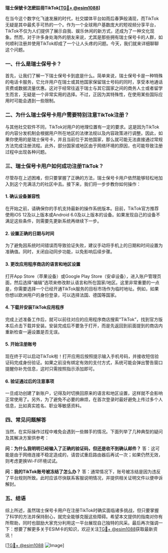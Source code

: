 **瑞士保號卡怎麽註冊TikTok[[TG💪+ @esim1088](https://t.me/s/esim1088)]**

在当今这个数字化飞速发展的时代，社交媒体平台如雨后春笋般涌现，而TikTok无疑是其中最炙手可热的一个。作为一个全球用户基数庞大的短视频分享平台，TikTok不仅为人们提供了展示自我、娱乐休闲的新方式，还成为了一种文化现象。然而，对于许多身处海外的朋友来说，尤其是那些拥有瑞士保号卡的人群，如何顺利注册并使用TikTok却成了一个让人头疼的问题。今天，我们就来详细聊聊这个问题。

### 一、什么是瑞士保号卡？

首先，让我们了解一下瑞士保号卡到底是什么。简单来说，瑞士保号卡是一种特殊的电话卡服务，它允许用户在瑞士或其他国家保留瑞士号码的同时，享受本地通话资费或数据流量优惠。这对于经常往返于瑞士与其它国家之间的商务人士或者留学生而言，无疑是一个非常实用的选择。不过，正因为其特殊性，在使用某些国际应用时可能会遇到一些限制。

### 二、为什么瑞士保号卡用户需要特别注意TikTok注册？

与其他社交软件不同，TikTok对用户的地理位置有一定的要求。这是因为TikTok的内容分发机制会根据用户所在地区的法律法规以及内容政策进行调整。因此，如果你使用的是瑞士保号卡，并且当前位于其他国家，那么就可能无法直接通过常规方法完成注册流程。此外，部分国家或地区由于网络环境的原因，也可能导致注册过程中出现各种问题。

### 三、瑞士保号卡用户如何成功注册TikTok？

尽管存在上述困难，但只要掌握了正确的方法，瑞士保号卡用户依然能够轻松地加入到这个充满活力的社区中去。接下来，我们将一步步教你如何操作：

#### 1. 确认设备兼容性

在开始之前，请确保你的手机支持最新的操作系统版本。目前，TikTok官方推荐使用iOS 12及以上版本或Android 6.0及以上版本的设备。如果发现自己的设备不满足这些条件，则需要先更新系统再继续下一步。

#### 2. 设置正确的日期与时间

为了避免因系统时间错误而导致验证失败，建议手动将手机上的日期和时间设置为准确值。同时，关闭自动同步功能，以免影响后续步骤。

#### 3. 更改应用程序商店的语言和地区设置

打开App Store（苹果设备）或Google Play Store（安卓设备），进入账户管理页面，然后选择“编辑”选项来修改默认语言和所在国家/地区。这里非常重要的一点是，你需要选择一个已经开通TikTok服务的目标市场作为临时地址。例如，如果你想以欧洲用户的身份登录，可以选择法国、德国等国家。

#### 4. 下载并安装TikTok应用程序

完成上述准备工作后，就可以前往对应的应用程序商店搜索“TikTok”，找到官方版本后点击下载并安装。安装完成后不要急于打开，而是先返回到前面提到的商店内重新检查一遍设置是否无误。

#### 5. 开始注册账号

现在终于可以启动TikTok啦！打开应用后按照提示输入手机号码，并接收短信验证码完成身份验证。如果之前没有绑定有效的支付方式，系统可能会弹出警告窗口提醒你补充信息，这时只需按照指示添加即可。

#### 6. 验证通过后的注意事项

一旦成功创建了新账户，记得及时切换回原来的语言和地区设置，这样就不会影响正常使用了。另外，为了避免不必要的麻烦，在首次登录时最好避免上传过多个人信息，比如真实姓名、职业等敏感资料。

### 四、常见问题解答

当然，在实际操作过程中难免会遇到一些棘手的情况。下面列举了几种典型的疑问及其解决方案供参考：

**问：为什么我明明已经输入了正确的验证码，但还是收不到确认邮件？**
答：这可能是由于网络连接不稳定造成的，请尝试重启路由器后再试一次；如果仍然无效，则考虑更换Wi-Fi环境试试。

**问：我的TikTok账号被冻结了怎么办？**
答：通常情况下，账号被冻结是因为违反了平台规则所致。此时应该尽快联系客服说明情况，并提供相关证明文件以便申诉解封。

### 五、结语

综上所述，虽然瑞士保号卡用户在注册TikTok时确实面临诸多挑战，但只要掌握了科学的方法并保持耐心，就完全能够克服这些障碍。希望本文提供的指南对你有所帮助，同时也鼓励大家充分利用这一平台展现自己独特的风采。最后再次强调一下：想要了解更多关于ESIM卡的知识，欢迎关注[TG💪+ @esim1088](https://t.me/s/esim1088)获取最新资讯！

[[TG💪+ @esim1088](https://t.me/s/esim1088) ![Image](https://i.postimg.cc/4NQfJmqS/Snipaste-2025-05-13-00-14-12.png)]